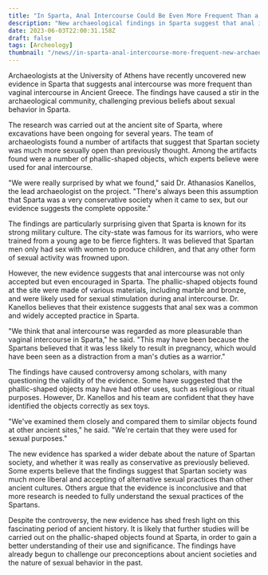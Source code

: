 ```yaml
---
title: "In Sparta, Anal Intercourse Could Be Even More Frequent Than a Vaginal One as a New Archaeological Findings Show"
description: "New archaeological findings in Sparta suggest that anal intercourse may have been more common than vaginal intercourse in Ancient Greece."
date: 2023-06-03T22:00:31.158Z
draft: false
tags: [Archeology]
thumbnail: "/news//in-sparta-anal-intercourse-more-frequent-new-archaeological-findings/thumb.png"
---
```


Archaeologists at the University of Athens have recently uncovered new evidence in Sparta that suggests anal intercourse was more frequent than vaginal intercourse in Ancient Greece. The findings have caused a stir in the archaeological community, challenging previous beliefs about sexual behavior in Sparta. 

The research was carried out at the ancient site of Sparta, where excavations have been ongoing for several years. The team of archaeologists found a number of artifacts that suggest that Spartan society was much more sexually open than previously thought.  Among the artifacts found were a number of phallic-shaped objects, which experts believe were used for anal intercourse. 

"We were really surprised by what we found," said Dr. Athanasios Kanellos, the lead archaeologist on the project. "There's always been this assumption that Sparta was a very conservative society when it came to sex, but our evidence suggests the complete opposite."

The findings are particularly surprising given that Sparta is known for its strong military culture. The city-state was famous for its warriors, who were trained from a young age to be fierce fighters. It was believed that Spartan men only had sex with women to produce children, and that any other form of sexual activity was frowned upon. 

However, the new evidence suggests that anal intercourse was not only accepted but even encouraged in Sparta. The phallic-shaped objects found at the site were made of various materials, including marble and bronze, and were likely used for sexual stimulation during anal intercourse. Dr. Kanellos believes that their existence suggests that anal sex was a common and widely accepted practice in Sparta. 

"We think that anal intercourse was regarded as more pleasurable than vaginal intercourse in Sparta," he said. "This may have been because the Spartans believed that it was less likely to result in pregnancy, which would have been seen as a distraction from a man's duties as a warrior."

The findings have caused controversy among scholars, with many questioning the validity of the evidence. Some have suggested that the phallic-shaped objects may have had other uses, such as religious or ritual purposes. However, Dr. Kanellos and his team are confident that they have identified the objects correctly as sex toys. 

"We've examined them closely and compared them to similar objects found at other ancient sites," he said. "We're certain that they were used for sexual purposes." 

The new evidence has sparked a wider debate about the nature of Spartan society, and whether it was really as conservative as previously believed. Some experts believe that the findings suggest that Spartan society was much more liberal and accepting of alternative sexual practices than other ancient cultures. Others argue that the evidence is inconclusive and that more research is needed to fully understand the sexual practices of the Spartans. 

Despite the controversy, the new evidence has shed fresh light on this fascinating period of ancient history. It is likely that further studies will be carried out on the phallic-shaped objects found at Sparta, in order to gain a better understanding of their use and significance. The findings have already begun to challenge our preconceptions about ancient societies and the nature of sexual behavior in the past.
